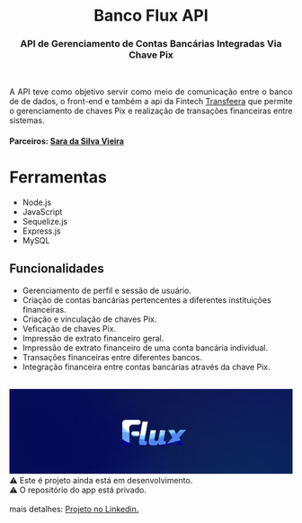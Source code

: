 
<h1 align="center"> Banco Flux API </h1>

<h3 align="center">API de Gerenciamento de Contas Bancárias Integradas Via Chave Pix</h3>
<br>

<p align="justify">A API teve como objetivo servir como meio de comunicação entre o banco de de dados, o front-end e também a api da Fintech <a href='https://docs.transfeera.dev/docs/comece-por-aqui-introducao#/'>Transfeera</a> que permite o gerenciamento de chaves Pix e realização de transações financeiras  entre sistemas.</p>

#### Parceiros: <a href="https://github.com/VieiraaSara">Sara da Silva Vieira</a>

# Ferramentas
* Node.js
* JavaScript
* Sequelize.js
* Express.js
* MySQL


## Funcionalidades

- Gerenciamento de perfil e sessão de usuário.
- Criação de contas bancárias pertencentes a diferentes instituições financeiras.
- Criação e vinculação de chaves Pix.
- Veficação de chaves Pix.
- Impressão de extrato financeiro geral.
- Impressão de extrato financeiro de uma conta bancária individual.
- Transações financeiras entre diferentes bancos.
- Integração financeira entre contas bancárias através da chave Pix.
<br><br>
<img src="footer-flux.png">

<footer>
 ⚠️ Este é projeto ainda está em desenvolvimento.
 <br>
 ⚠️ O repositório do app está privado.
  <br>
  <br>
 mais detalhes: <a href="https://www.linkedin.com/in/regis-costa-pedro-769a36282/details/projects/">Projeto no Linkedin.</a>
</footer>
